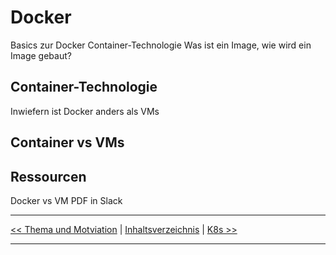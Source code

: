 # Docker

Basics zur Docker Container-Technologie
Was ist ein Image, wie wird ein Image gebaut?

## Container-Technologie

Inwiefern ist Docker anders als VMs

## Container vs VMs

## Ressourcen

Docker vs VM
PDF in Slack

---

[<< Thema und Motviation](1_intro.md) | [Inhaltsverzeichnis](inhaltsverzeichnis.md) | [K8s >>](3_k8s.md)

---

